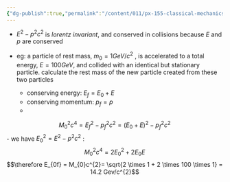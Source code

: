 ```yaml
---
{"dg-publish":true,"permalink":"/content/011/px-155-classical-mechanics-and-special-relativity/special-relativity/px-155-i-relativistic-momentum-mass-and-energy/px-155-i8-particle-accelerators/","noteIcon":"1","created":"2025-08-27T13:14:05.289+01:00","updated":"2024-11-26T19:59:39.000+00:00"}
---
```


- $E^{2}-p^{2}c^{2}$ is *lorentz invariant*, and conserved in collisions because $E$ and $p$ are conserved

- eg: a particle of rest mass, $m_{0}=1 GeV/c^{2}$ , is accelerated to a total energy, $E=100 GeV$, and collided with an identical but stationary particle. calculate the rest mass of the new particle created from these two particles
	- conserving energy: $E_{f} = E_{0} + E$
	- conserving momentum: $p_{f}=p$
	-
$$M_{0}^{2}c^{4} = E_{f}^{2}-p_{f}^{2}c^{2} = (E_{0}+E)^{2}-p_{f}^{2}c^{2}$$
	- we have $E_{0}^{2} = E^{2}-p^{2}c^{2}$ : $$M_{0}^{2}c^{4}= 2E_{0}^{2}+ 2E_{0}E
$$
	$$\therefore E_{0f} = M_{0}c^{2}= \sqrt{2 \times 1 + 2 \times 100 \times 1} = 14.2 Gev/c^{2}$$

